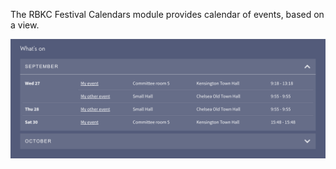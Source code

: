 The RBKC Festival Calendars module provides calendar of events, based on a view. 

![Screenshot of Calendar displayed by month](/calendar-screenshot.png?raw=true)